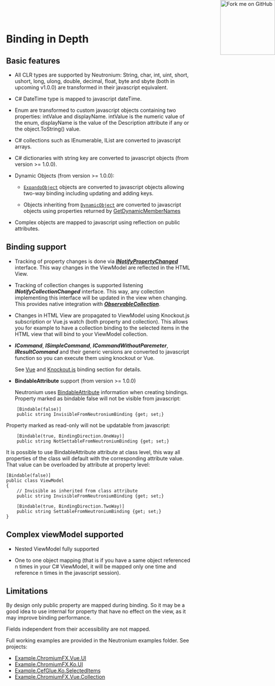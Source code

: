 <a href="https://github.com/NeutroniumCore/Neutronium" target="_blank">
  <img
    style="position: fixed; top: 0; right: 0; border: 0; z-index:99999"
    width="149"
    height="149"
    src="https://github.blog/wp-content/uploads/2008/12/forkme_right_gray_6d6d6d.png?resize=149%2C149"
    class="attachment-full size-full"
    alt="Fork me on GitHub"
    data-recalc-dims="1"
  />
</a>

# Binding in Depth

## Basic features

 * All CLR types are supported by Neutronium:
  String, char, int, uint, short, ushort, long, ulong, double, decimal, float, byte and sbyte (both in upcoming v1.0.0) are transformed in their javascript equivalent.

 * C# DateTime type is mapped to javascript dateTime.

 * Enum are transformed to custom javascript objects containing two properties: intValue and displayName. intValue is the numeric value of the enum, displayName is the value of the Description attribute if any or the object.ToString() value.

 * C# collections such as IEnumerable, IList are converted to javascript arrays.

  * C# dictionaries with string key are converted to javascript objects (from version >= 1.0.0).

  * Dynamic Objects (from version >= 1.0.0):

    * [`ExpandoObject`](https://msdn.microsoft.com/en-us/library/system.dynamic.expandoobject(v=vs.110).aspx) objects are converted to javascript objects allowing two-way binding including updating and adding keys.

    * Objects inheriting from [`DynamicObject`](https://msdn.microsoft.com/en-us/library/system.dynamic.dynamicobject(v=vs.110).aspx) are converted to javascript objects using properties returned by [GetDynamicMemberNames](https://msdn.microsoft.com/en-us/library/system.dynamic.dynamicobject.getdynamicmembernames(v=vs.110).aspx)

 * Complex objects are mapped to javascript using reflection on public attributes.


## Binding support

* Tracking of property changes is done via [**_INotifyPropertyChanged_**](https://msdn.microsoft.com/en-us/library/system.componentmodel.inotifypropertychanged(v=vs.110).aspx) interface. This way changes in the ViewModel are reflected in the HTML View.

* Tracking of collection changes is supported listening **_INotifyCollectionChanged_** interface. This way, any collection implementing this interface will be updated in the view when changing. This provides native integration with [**_ObservableCollection<T>_**](https://msdn.microsoft.com/en-us/library/ms668604(v=vs.110).aspx).

* Changes in HTML View are propagated to ViewModel using Knockout.js subscription or Vue.js watch (both property and collection). This allows you for example to have a collection binding to the selected items in the HTML view that will bind to your ViewModel collection.

* **_ICommand_**, **_ISimpleCommand_**, **_ICommandWithoutParemeter_**, **_IResultCommand_** and their generic versions are converted to javascript function so you can execute them using knockout or Vue.

     See [Vue](./vue.html) and [Knockout.js](./knockout.html) binding section for details.

* **BindableAttribute** support (from version >= 1.0.0)

    Neutronium uses [BindableAttribute](https://msdn.microsoft.com/en-us/library/system.componentmodel.bindableattribute(v=vs.110).aspx) information when creating bindings.
    Property marked as bindable false will not be visible from javascript:
```CSharp
    [Bindable(false)]
    public string InvisibleFromNeutroniumBinding {get; set;}
```
Property marked as read-only will not be updatable from javascript:
```CSharp
    [Bindable(true, BindingDirection.OneWay)]
    public string NotSettableFromNeutroniumBinding {get; set;}
```
It is possible to use BindableAttribute attribute at class level, this way all properties of the class will default with the corresponding attribute value. That value can be overloaded by attribute at property level:
```CSharp
[Bindable(false)]
public class ViewModel
{
    // Invisible as inherited from class attribute
    public string InvisibleFromNeutroniumBinding {get; set;}

    [Bindable(true, BindingDirection.TwoWay)]
    public string SettableFromNeutroniumBinding {get; set;}
}
```

## Complex viewModel supported

- Nested ViewModel fully supported

- One to one object mapping (that is if you have a same object referenced n times in your C# ViewModel, it will be mapped only one time and reference n times in the javascript session).


## Limitations
By design only public property are mapped during binding. So it may be a good idea to use internal for property that have no effect on the view, as it may improve binding performance.

Fields independent from their accessibility are not mapped.


Full working examples are provided in the Neutronium examples folder. See projects:
* [Example.ChromiumFX.Vue.UI](https://github.com/David-Desmaisons/Neutronium/tree/master/Examples/Example.ChromiumFX.Vue.UI)
* [Example.ChromiumFX.Ko.UI](https://github.com/David-Desmaisons/Neutronium/tree/master/Examples/Example.ChromiumFX.Ko.UI)
* [Example.CefGlue.Ko.SelectedItems](https://github.com/David-Desmaisons/Neutronium/tree/master/Examples/Example.CefGlue.Ko.SelectedItems)
* [Example.ChromiumFX.Vue.Collection](https://github.com/David-Desmaisons/Neutronium/tree/master/Examples/Example.ChromiumFX.Vue.Collection)
